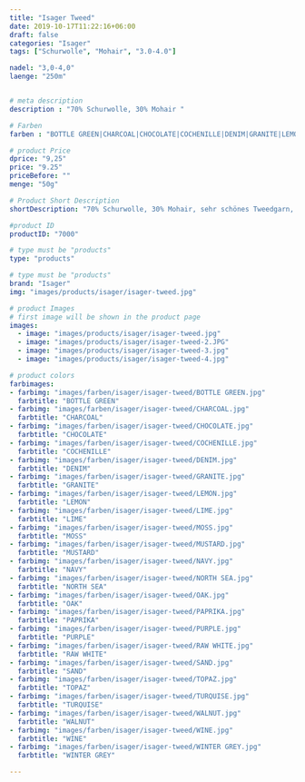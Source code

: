 ```yaml
---
title: "Isager Tweed"
date: 2019-10-17T11:22:16+06:00
draft: false
categories: "Isager"
tags: ["Schurwolle", "Mohair", "3.0-4.0"]

nadel: "3,0-4,0" 
laenge: "250m"	


# meta description
description : "70% Schurwolle, 30% Mohair "

# Farben
farben : "BOTTLE GREEN|CHARCOAL|CHOCOLATE|COCHENILLE|DENIM|GRANITE|LEMON|LIME|MOSS|MUSTARD|NAVY|NORTH SEA|OAK|PAPRIKA|PURPLE|RAW WHITE|SAND|TOPAZ|TURQUISE|WALNUT|WINE|WINTER GREY"

# product Price
dprice: "9,25"
price: "9.25"
priceBefore: ""
menge: "50g"

# Product Short Description
shortDescription: "70% Schurwolle, 30% Mohair, sehr schönes Tweedgarn, einfädig"

#product ID
productID: "7000"

# type must be "products"
type: "products"

# type must be "products"
brand: "Isager"
img: "images/products/isager/isager-tweed.jpg"   

# product Images
# first image will be shown in the product page
images:
  - image: "images/products/isager/isager-tweed.jpg"
  - image: "images/products/isager/isager-tweed-2.JPG"
  - image: "images/products/isager/isager-tweed-3.jpg"
  - image: "images/products/isager/isager-tweed-4.jpg"

# product colors
farbimages:
- farbimg: "images/farben/isager/isager-tweed/BOTTLE GREEN.jpg"	
  farbtitle: "BOTTLE GREEN"
- farbimg: "images/farben/isager/isager-tweed/CHARCOAL.jpg"	
  farbtitle: "CHARCOAL"
- farbimg: "images/farben/isager/isager-tweed/CHOCOLATE.jpg"	
  farbtitle: "CHOCOLATE"
- farbimg: "images/farben/isager/isager-tweed/COCHENILLE.jpg"	
  farbtitle: "COCHENILLE"
- farbimg: "images/farben/isager/isager-tweed/DENIM.jpg"	
  farbtitle: "DENIM"
- farbimg: "images/farben/isager/isager-tweed/GRANITE.jpg"	
  farbtitle: "GRANITE"
- farbimg: "images/farben/isager/isager-tweed/LEMON.jpg"	
  farbtitle: "LEMON"
- farbimg: "images/farben/isager/isager-tweed/LIME.jpg"	
  farbtitle: "LIME"
- farbimg: "images/farben/isager/isager-tweed/MOSS.jpg"	
  farbtitle: "MOSS"
- farbimg: "images/farben/isager/isager-tweed/MUSTARD.jpg"	
  farbtitle: "MUSTARD"
- farbimg: "images/farben/isager/isager-tweed/NAVY.jpg"	
  farbtitle: "NAVY"
- farbimg: "images/farben/isager/isager-tweed/NORTH SEA.jpg"	
  farbtitle: "NORTH SEA"
- farbimg: "images/farben/isager/isager-tweed/OAK.jpg"	
  farbtitle: "OAK"
- farbimg: "images/farben/isager/isager-tweed/PAPRIKA.jpg"	
  farbtitle: "PAPRIKA"
- farbimg: "images/farben/isager/isager-tweed/PURPLE.jpg"	
  farbtitle: "PURPLE"
- farbimg: "images/farben/isager/isager-tweed/RAW WHITE.jpg"	
  farbtitle: "RAW WHITE"
- farbimg: "images/farben/isager/isager-tweed/SAND.jpg"	
  farbtitle: "SAND"
- farbimg: "images/farben/isager/isager-tweed/TOPAZ.jpg"	
  farbtitle: "TOPAZ"
- farbimg: "images/farben/isager/isager-tweed/TURQUISE.jpg"	
  farbtitle: "TURQUISE"
- farbimg: "images/farben/isager/isager-tweed/WALNUT.jpg"	
  farbtitle: "WALNUT"
- farbimg: "images/farben/isager/isager-tweed/WINE.jpg"	
  farbtitle: "WINE"
- farbimg: "images/farben/isager/isager-tweed/WINTER GREY.jpg"	
  farbtitle: "WINTER GREY"

---
```




